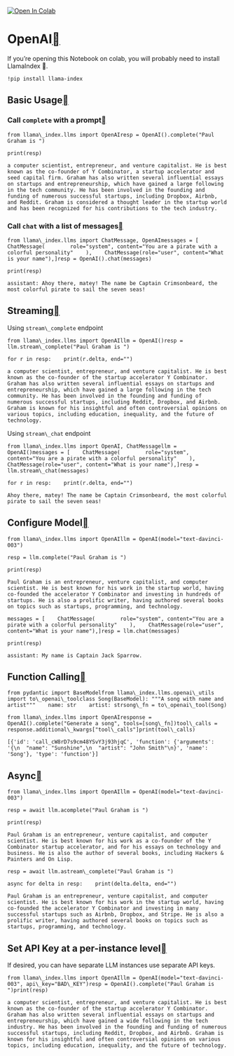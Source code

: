 [![Open In Colab](https://colab.research.google.com/assets/colab-badge.svg)](https://colab.research.google.com/github/jerryjliu/llama_index/blob/main/docs/examples/llm/openai.ipynb)

OpenAI[](#openai "Permalink to this heading")
==============================================

If you’re opening this Notebook on colab, you will probably need to install LlamaIndex 🦙.


```
!pip install llama-index
```
Basic Usage[](#basic-usage "Permalink to this heading")
--------------------------------------------------------

### Call `complete` with a prompt[](#call-complete-with-a-prompt "Permalink to this heading")


```
from llama\_index.llms import OpenAIresp = OpenAI().complete("Paul Graham is ")
```

```
print(resp)
```

```
a computer scientist, entrepreneur, and venture capitalist. He is best known as the co-founder of Y Combinator, a startup accelerator and seed capital firm. Graham has also written several influential essays on startups and entrepreneurship, which have gained a large following in the tech community. He has been involved in the founding and funding of numerous successful startups, including Dropbox, Airbnb, and Reddit. Graham is considered a thought leader in the startup world and has been recognized for his contributions to the tech industry.
```
### Call `chat` with a list of messages[](#call-chat-with-a-list-of-messages "Permalink to this heading")


```
from llama\_index.llms import ChatMessage, OpenAImessages = [    ChatMessage(        role="system", content="You are a pirate with a colorful personality"    ),    ChatMessage(role="user", content="What is your name"),]resp = OpenAI().chat(messages)
```

```
print(resp)
```

```
assistant: Ahoy there, matey! The name be Captain Crimsonbeard, the most colorful pirate to sail the seven seas!
```
Streaming[](#streaming "Permalink to this heading")
----------------------------------------------------

Using `stream\_complete` endpoint


```
from llama\_index.llms import OpenAIllm = OpenAI()resp = llm.stream\_complete("Paul Graham is ")
```

```
for r in resp:    print(r.delta, end="")
```

```
a computer scientist, entrepreneur, and venture capitalist. He is best known as the co-founder of the startup accelerator Y Combinator. Graham has also written several influential essays on startups and entrepreneurship, which have gained a large following in the tech community. He has been involved in the founding and funding of numerous successful startups, including Reddit, Dropbox, and Airbnb. Graham is known for his insightful and often controversial opinions on various topics, including education, inequality, and the future of technology.
```
Using `stream\_chat` endpoint


```
from llama\_index.llms import OpenAI, ChatMessagellm = OpenAI()messages = [    ChatMessage(        role="system", content="You are a pirate with a colorful personality"    ),    ChatMessage(role="user", content="What is your name"),]resp = llm.stream\_chat(messages)
```

```
for r in resp:    print(r.delta, end="")
```

```
Ahoy there, matey! The name be Captain Crimsonbeard, the most colorful pirate to sail the seven seas!
```
Configure Model[](#configure-model "Permalink to this heading")
----------------------------------------------------------------


```
from llama\_index.llms import OpenAIllm = OpenAI(model="text-davinci-003")
```

```
resp = llm.complete("Paul Graham is ")
```

```
print(resp)
```

```
Paul Graham is an entrepreneur, venture capitalist, and computer scientist. He is best known for his work in the startup world, having co-founded the accelerator Y Combinator and investing in hundreds of startups. He is also a prolific writer, having authored several books on topics such as startups, programming, and technology.
```

```
messages = [    ChatMessage(        role="system", content="You are a pirate with a colorful personality"    ),    ChatMessage(role="user", content="What is your name"),]resp = llm.chat(messages)
```

```
print(resp)
```

```
assistant: My name is Captain Jack Sparrow.
```
Function Calling[](#function-calling "Permalink to this heading")
------------------------------------------------------------------


```
from pydantic import BaseModelfrom llama\_index.llms.openai\_utils import to\_openai\_toolclass Song(BaseModel): """A song with name and artist"""    name: str    artist: strsong\_fn = to\_openai\_tool(Song)
```

```
from llama\_index.llms import OpenAIresponse = OpenAI().complete("Generate a song", tools=[song\_fn])tool\_calls = response.additional\_kwargs["tool\_calls"]print(tool\_calls)
```

```
[{'id': 'call_cW8rD7s9cm48YSvY3j93hjqC', 'function': {'arguments': '{\n  "name": "Sunshine",\n  "artist": "John Smith"\n}', 'name': 'Song'}, 'type': 'function'}]
```
Async[](#async "Permalink to this heading")
--------------------------------------------


```
from llama\_index.llms import OpenAIllm = OpenAI(model="text-davinci-003")
```

```
resp = await llm.acomplete("Paul Graham is ")
```

```
print(resp)
```

```
Paul Graham is an entrepreneur, venture capitalist, and computer scientist. He is best known for his work as a co-founder of the Y Combinator startup accelerator, and for his essays on technology and business. He is also the author of several books, including Hackers & Painters and On Lisp.
```

```
resp = await llm.astream\_complete("Paul Graham is ")
```

```
async for delta in resp:    print(delta.delta, end="")
```

```
Paul Graham is an entrepreneur, venture capitalist, and computer scientist. He is best known for his work in the startup world, having co-founded the accelerator Y Combinator and investing in many successful startups such as Airbnb, Dropbox, and Stripe. He is also a prolific writer, having authored several books on topics such as startups, programming, and technology.
```
Set API Key at a per-instance level[](#set-api-key-at-a-per-instance-level "Permalink to this heading")
--------------------------------------------------------------------------------------------------------

If desired, you can have separate LLM instances use separate API keys.


```
from llama\_index.llms import OpenAIllm = OpenAI(model="text-davinci-003", api\_key="BAD\_KEY")resp = OpenAI().complete("Paul Graham is ")print(resp)
```

```
a computer scientist, entrepreneur, and venture capitalist. He is best known as the co-founder of the startup accelerator Y Combinator. Graham has also written several influential essays on startups and entrepreneurship, which have gained a wide following in the tech industry. He has been involved in the founding and funding of numerous successful startups, including Reddit, Dropbox, and Airbnb. Graham is known for his insightful and often controversial opinions on various topics, including education, inequality, and the future of technology.
```
